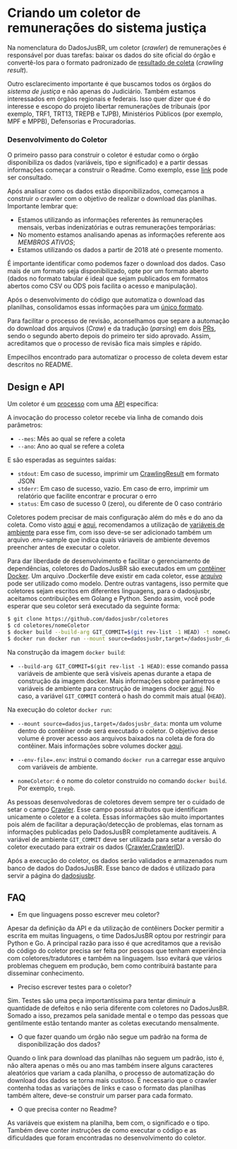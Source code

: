 # Criando um coletor de remunerações do sistema justiça

Na nomenclatura do DadosJusBR, um coletor (_crawler_) de remunerações é responsável por duas tarefas: baixar os dados do site oficial do órgão e convertê-los para o formato padronizado de [resultado de coleta](https://github.com/dadosjusbr/storage/blob/master/agency.go#L27) (_crawling result_). 

Outro esclarecimento importante é que buscamos todos os órgãos do *sistema de justiça* e não apenas do Judiciário. Também estamos interessados em órgãos regionais e federais. Isso quer dizer que é do interesse e escopo do projeto libertar remunerações de tribunais (por exemplo, TRF1, TRT13, TREPB e TJPB), Ministérios Públicos (por exemplo, MPF e MPPB), Defensorias e Procuradorias.

### Desenvolvimento do Coletor

O primeiro passo para construir o coletor é estudar como o órgão disponibiliza os dados (variáveis, tipo e significado) e a partir dessas informações começar a construir o Readme. Como exemplo, esse [link](https://github.com/dadosjusbr/coletores/blob/master/mprn/Readme.md) pode ser consultado.

Após analisar como os dados estão disponibilizados, começamos a construir o crawler com o objetivo de realizar o download das planilhas. Importante lembrar que:
- Estamos utilizando as informações referentes às remunerações mensais, verbas indenizatórias e outras remunerações temporárias:
- No momento estamos analisando apenas as informações referente aos *MEMBROS ATIVOS*;
- Estamos utilizando os dados a partir de 2018 até o presente momento.

É importante identificar como podemos fazer o download dos dados. Caso mais de um formato seja disponibilizado, opte por um formato aberto (dados no formato tabular é ideal que sejam publicados em formatos abertos como CSV ou ODS pois facilita o acesso e manipulação).


Após o desenvolvimento do código que automatiza o download das planilhas, consolidamos essas informações para um [único formato](https://github.com/dadosjusbr/storage/blob/master/agency.go#L27).


Para facilitar o processo de revisão, aconselhamos que separe a automação do download dos arquivos (*Craw*) e da tradução (*parsing*) em dois [PRs](https://help.github.com/pt/github/collaborating-with-issues-and-pull-requests/creating-a-pull-request), sendo o segundo aberto depois do primeiro ter sido aprovado. Assim, acreditamos que o processo de revisão fica mais simples e rápido.

Empecilhos encontrado para automatizar o processo de coleta devem estar descritos no README.

## Design e API

Um coletor é um [processo](https://pt.wikipedia.org/wiki/Processo_%28inform%C3%A1tica%29) com uma [API](https://pt.wikipedia.org/wiki/Interface_de_programa%C3%A7%C3%A3o_de_aplica%C3%A7%C3%B5es) específica:

A invocação do processo coletor recebe via linha de comando dois parâmetros:

- `--mes`: Mês ao qual se refere a coleta
- `--ano`: Ano ao qual se refere a coleta

E são esperadas as seguintes saídas:

- `stdout`: Em caso de sucesso, imprimir um [CrawlingResult](https://github.com/dadosjusbr/storage/blob/master/agency.go#L27) em formato JSON
- `stderr`: Em caso de sucesso, vazio. Em caso de erro, imprimir um relatório que facilite encontrar e procurar o erro
- `status`: Em caso de sucesso 0 (zero), ou diferente de 0 caso contrário

Coletores podem precisar de mais configuração além do mês e do ano da coleta. Como visto [aqui](https://github.com/dadosjusbr/coletores/tree/master/mppb) e [aqui](https://github.com/dadosjusbr/coletores/tree/master/trepb), recomendamos a utilização de [variáveis de ambiente](https://pt.wikipedia.org/wiki/Vari%C3%A1vel_de_ambiente) para esse fim, com isso deve-se ser adicionado também um arquivo .env-sample que indica quais váriaveis de ambiente devemos preencher antes de executar o coletor.

Para dar liberdade de desenvolvimento e facilitar o gerenciamento de dependências, coletores do DadosJusBR são executados em um [contêiner Docker](https://aws.amazon.com/pt/containers/?nc1=f_ccr). Um arquivo .Dockerfile deve existir em cada coletor, esse [arquivo](https://github.com/dadosjusbr/coletores/blob/master/trepb/Dockerfile) pode ser utilizado como modelo. Dentre outras vantagens, isso permite que coletores sejam escritos em diferentes linguagens, para o dadosjusbr, aceitamos contribuições em Golang e Python. Sendo assim, você pode esperar que seu coletor será executado da seguinte forma:

```sh
$ git clone https://github.com/dadosjusbr/coletores
$ cd coletores/nomeColetor
$ docker build --build-arg GIT_COMMIT=$(git rev-list -1 HEAD) -t nomeColetor .
$ docker run docker run --mount source=dadosjusbr,target=/dadosjusbr_data/ --env-file=.env nomeColetor --mes=01 --ano=2020 > nomeColetor_2020_01.json
```

Na construção da imagem `docker build`:

- `--build-arg GIT_COMMIT=$(git rev-list -1 HEAD)`: esse comando passa variáveis de ambiente que serã visíveis apenas durante a etapa de construção da imagem docker. Mais informações sobre parâmetros e variáveis de ambiente para construção de imagens docker [aqui](https://docs.docker.com/engine/reference/commandline/build/). No caso, a variável `GIT_COMMIT` conterá o hash do commit mais atual (`HEAD`).

Na execução do coletor `docker run`:

- `--mount source=dadosjus,target=/dadosjusbr_data`: monta um volume dentro do contêiner onde será executado o coletor. O objetivo desse volume é prover acesso aos arquivos baixados na coleta de fora do contêiner. Mais informações sobre volumes docker [aqui](https://docker-unleashed.readthedocs.io/aula2.html).

- `--env-file=.env`: instrui o comando `docker run` a carregar esse arquivo com variáveis de ambiente.

- `nomeColetor`: é o nome do coletor construído no comando `docker build`. Por exemplo, `trepb`.

As pessoas desenvolvedoras de coletores devem sempre ter o cuidado de setar o campo [Crawler](https://github.com/dadosjusbr/storage/blob/master/agency.go#L31). Esse campo possui atributos que identificam unicamente o coletor e a coleta. Essas informações são muito importantes pois além de facilitar a depuração/detecção de problemas, elas tornam as informações publicadas pelo DadosJusBR completamente auditáveis. A variável de ambiente `GIT_COMMIT` deve ser utilizada para setar a versão do coletor executado para extrair os dados ([Crawler.CrawlerID](https://github.com/dadosjusbr/storage/blob/master/agency.go#L22)).

Após a execução do coletor, os dados serão validados e armazenados num banco de dados do DadosJusBR. Esse banco de dados é utilizado para servir a página do [dadosjusbr](https://dadosjusbr.org/).

## FAQ

- Em que linguagens posso escrever meu coletor?

Apesar da definição da API e da utilização de contêiners Docker permitir a escrita em muitas linguagens, o time DadosJusBR optou por restringir para Python e Go. A principal razão para isso é que acreditamos que a revisão do código do coletor precisa ser feita por pessoas que tenham experiência com coletores/tradutores e também na linguagem. Isso evitará que vários problemas cheguem em produção, bem como contribuirá bastante para disseminar conhecimento.

- Preciso escrever testes para o coletor?

Sim. Testes são uma peça importantíssima para tentar diminuir a quantidade de defeitos e não seria diferente com coletores no DadosJusBR. Somado a isso, prezamos pela sanidade mental e o tempo das pessoas que gentilmente estão tentando manter as coletas executando mensalmente.

- O que fazer quando um órgão não segue um padrão na forma de disponibilização dos dados? 

Quando o link para download das planilhas não seguem um padrão, isto é, não altera apenas o mês ou ano mas também insere alguns caracteres aleatórios que variam a cada planilha, o processo de automatização do download dos dados se torna mais custoso. É necessario que o crawler contenha todas as variações de links e caso o formato das planilhas também altere, deve-se construir um parser para cada formato. 

- O que precisa conter no Readme?

As variáveis que existem na planilha, bem com, o significado e o tipo. Também deve conter instruções de como executar o código e as dificuldades que foram encontradas no desenvolvimento do coletor.





